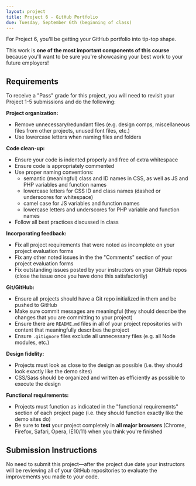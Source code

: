 ```yaml
---
layout: project
title: Project 6 - GitHub Portfolio
due: Tuesday, September 6th (beginning of class)
---
```


For Project 6, you'll be getting your GitHub portfolio into tip-top shape.

This work is **one of the most important components of this course** because you'll want to be sure you're showcasing your best work to your future employers!

## Requirements

To receive a "Pass" grade for this project, you will need to revisit your Project 1-5 submissions and do the following:

**Project organization:**

- Remove unnecessary/redundant files (e.g. design comps, miscellaneous files from other projects, unused font files, etc.)
- Use lowercase letters when naming files and folders

**Code clean-up:**

- Ensure your code is indented properly and free of extra whitespace
- Ensure code is appropriately commented
- Use proper naming conventions:
   - semantic (meaningful) class and ID names in CSS, as well as JS and PHP variables and function names
   - lowercase letters for CSS ID and class names (dashed or underscores for whitespace)
   - camel case for JS variables and function names
   - lowercase letters and underscores for PHP variable and function names
- Follow all best practices discussed in class

**Incorporating feedback:**

- Fix all project requirements that were noted as incomplete on your project evaluation forms
- Fix any other noted issues in the the "Comments" section of your project evaluation forms
- Fix outstanding issues posted by your instructors on your GitHub repos (close the issue once you have done this satisfactorily)

**Git/GitHub:**

- Ensure all projects should have a Git repo initialized in them and be pushed to GitHub
- Make sure commit messages are meaningful (they should describe the changes that you are committing to your project)
- Ensure there are `README.md` files in all of your project repositories with content that meaningfully describes the project
- Ensure `.gitignore` files exclude all unnecessary files (e.g. all Node modules, etc.)

**Design fidelity:**

- Projects must look as close to the design as possible (i.e. they should look exactly like the demo sites)
- CSS/Sass should be organized and written as efficiently as possible to execute the design

**Functional requirements:**

- Projects must function as indicated in the "functional requirements" section of each project page (i.e. they should function exactly like the demo sites do)
- Be sure to **test** your project completely in **all major browsers** (Chrome, Firefox, Safari, Opera, IE10/11) when you think you're finished

## Submission Instructions

No need to submit this project&mdash;after the project due date your instructors will be reviewing all of your GitHub repositories to evaluate the improvements you made to your code.
